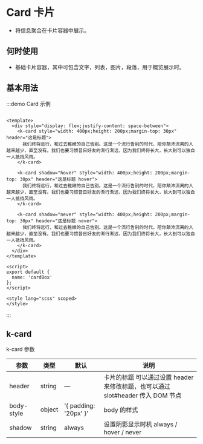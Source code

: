 # Card 卡片

+ 将信息聚合在卡片容器中展示。

## 何时使用

+ 基础卡片容器，其中可包含文字，列表，图片，段落，用于概览展示时。

## 基本用法

:::demo Card 示例

```vue

<template>
  <div style="display: flex;justify-content: space-between">
    <k-card style="width: 400px;height: 200px;margin-top: 30px" header="这是标题">
      我们终将远行，和过去稚嫩的自己告别。这是一个流行告别的时代，陪你颠沛流离的人越来越少，直至没有。我们也要习惯昔日好友的渐行渐远，因为我们终将长大，长大到可以独自一人抵挡风雨。
    </k-card>

    <k-card shadow="hover" style="width: 400px;height: 200px;margin-top: 30px" header="这是标题 hover">
      我们终将远行，和过去稚嫩的自己告别。这是一个流行告别的时代，陪你颠沛流离的人越来越少，直至没有。我们也要习惯昔日好友的渐行渐远，因为我们终将长大，长大到可以独自一人抵挡风雨。
    </k-card>

    <k-card shadow="never" style="width: 400px;height: 200px;margin-top: 30px" header="这是标题 never">
      我们终将远行，和过去稚嫩的自己告别。这是一个流行告别的时代，陪你颠沛流离的人越来越少，直至没有。我们也要习惯昔日好友的渐行渐远，因为我们终将长大，长大到可以独自一人抵挡风雨。
    </k-card>
  </div>
</template>

<script>
export default {
  name: 'cardBox'
};
</script>

<style lang="scss" scoped>
</style>
```

:::

## k-card

k-card 参数

| 参数 | 类型 | 默认 | 说明 |
| ---- | ---- | ---- | ---- |
| header | string |  —    | 卡片的标题 可以通过设置 header 来修改标题，也可以通过 slot#header 传入 DOM 节点 |
| body-style |object| '{ padding: '20px' }'| body 的样式  |
| shadow | string | always | 设置阴影显示时机 always / hover / never  |
